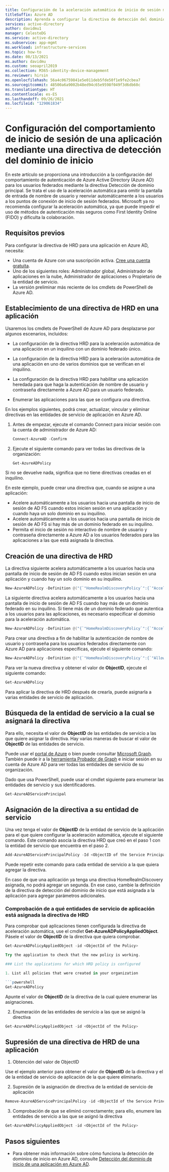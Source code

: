 ```yaml
---
title: Configuración de la aceleración automática de inicio de sesión mediante la detección del dominio de inicio
titleSuffix: Azure AD
description: Aprenda a configurar la directiva de detección del dominio de inicio para la autenticación de Azure Active Directory para los usuarios federados, incluidas sugerencias de dominio y aceleración automática.
services: active-directory
author: davidmu1
manager: CelesteDG
ms.service: active-directory
ms.subservice: app-mgmt
ms.workload: infrastructure-services
ms.topic: how-to
ms.date: 08/13/2021
ms.author: davidmu
ms.custom: seoapril2019
ms.collection: M365-identity-device-management
ms.reviewer: hirsin
ms.openlocfilehash: 56a4c06759841e5e011deb5fde50f1e9fe2cbea7
ms.sourcegitcommit: 48500a6a9002b48ed94c65e9598f049f3d6db60c
ms.translationtype: HT
ms.contentlocale: es-ES
ms.lasthandoff: 09/26/2021
ms.locfileid: "129061834"
---
```

# <a name="configure-sign-in-behavior-for-an-application-by-using-a-home-realm-discovery-policy"></a>Configuración del comportamiento de inicio de sesión de una aplicación mediante una directiva de detección del dominio de inicio

En este artículo se proporciona una introducción a la configuración del comportamiento de autenticación de Azure Active Directory (Azure AD) para los usuarios federados mediante la directiva Detección de dominio principal.  Se trata el uso de la aceleración automática para omitir la pantalla de entrada de nombre de usuario y reenviar automáticamente a los usuarios a los puntos de conexión de inicio de sesión federados.  Microsoft ya no recomienda configurar la aceleración automática, ya que puede impedir el uso de métodos de autenticación más seguros como First Identity Online (FIDO) y dificulta la colaboración.

## <a name="prerequisites"></a>Requisitos previos

Para configurar la directiva de HRD para una aplicación en Azure AD, necesita:

- Una cuenta de Azure con una suscripción activa. [Cree una cuenta gratuita](https://azure.microsoft.com/free/?WT.mc_id=A261C142F).
- Uno de los siguientes roles: Administrador global, Administrador de aplicaciones en la nube, Administrador de aplicaciones o Propietario de la entidad de servicio.
- La versión preliminar más reciente de los cmdlets de PowerShell de Azure AD.

## <a name="set-up-an-hrd-policy-on-an-application"></a>Establecimiento de una directiva de HRD en una aplicación

Usaremos los cmdlets de PowerShell de Azure AD para desplazarse por algunos escenarios, incluidos:

- La configuración de la directiva HRD para la aceleración automática de una aplicación en un inquilino con un dominio federado único.

- La configuración de la directiva HRD para la aceleración automática de una aplicación en uno de varios dominios que se verifican en el inquilino.

- La configuración de la directiva HRD para habilitar una aplicación heredada para que haga la autenticación de nombre de usuario y contraseña directamente a Azure AD para un usuario federado.

- Enumerar las aplicaciones para las que se configura una directiva.

En los ejemplos siguientes, podrá crear, actualizar, vincular y eliminar directivas en las entidades de servicio de aplicación en Azure AD.

1. Antes de empezar, ejecute el comando Connect para iniciar sesión con la cuenta de administrador de Azure AD:

    ```powershell
    Connect-AzureAD -Confirm
    ```

1. Ejecute el siguiente comando para ver todas las directivas de la organización:

    ```powershell
    Get-AzureADPolicy
    ```

Si no se devuelve nada, significa que no tiene directivas creadas en el inquilino.

En este ejemplo, puede crear una directiva que, cuando se asigne a una aplicación:

- Acelere automáticamente a los usuarios hacia una pantalla de inicio de sesión de AD FS cuando estos inicien sesión en una aplicación y cuando haya un solo dominio en su inquilino.
- Acelere automáticamente a los usuarios hacia una pantalla de inicio de sesión de AD FS si hay más de un dominio federado en su inquilino.
- Permita el inicio de sesión no interactivo de nombre de usuario y contraseña directamente a Azure AD a los usuarios federados para las aplicaciones a las que está asignada la directiva.

## <a name="create-an-hrd-policy"></a>Creación de una directiva de HRD

La directiva siguiente acelera automáticamente a los usuarios hacia una pantalla de inicio de sesión de AD FS cuando estos inician sesión en una aplicación y cuando hay un solo dominio en su inquilino.

```powershell
New-AzureADPolicy -Definition @("{`"HomeRealmDiscoveryPolicy`":{`"AccelerateToFederatedDomain`":true}}") -DisplayName BasicAutoAccelerationPolicy -Type HomeRealmDiscoveryPolicy
```

La siguiente directiva acelera automáticamente a los usuarios hacia una pantalla de inicio de sesión de AD FS cuando hay más de un dominio federado en su inquilino. Si tiene más de un dominio federado que autentica a los usuarios para las aplicaciones, es necesario especificar el dominio para la aceleración automática.

```powershell
New-AzureADPolicy -Definition @("{`"HomeRealmDiscoveryPolicy`":{`"AccelerateToFederatedDomain`":true, `"PreferredDomain`":`"federated.example.edu`"}}") -DisplayName MultiDomainAutoAccelerationPolicy -Type HomeRealmDiscoveryPolicy
```

Para crear una directiva a fin de habilitar la autenticación de nombre de usuario y contraseña para los usuarios federados directamente con Azure AD para aplicaciones específicas, ejecute el siguiente comando:

```powershell
New-AzureADPolicy -Definition @("{`"HomeRealmDiscoveryPolicy`":{`"AllowCloudPasswordValidation`":true}}") -DisplayName EnableDirectAuthPolicy -Type HomeRealmDiscoveryPolicy
```

Para ver la nueva directiva y obtener el valor de **ObjectID**, ejecute el siguiente comando:

```powershell
Get-AzureADPolicy
```

Para aplicar la directiva de HRD después de crearla, puede asignarla a varias entidades de servicio de aplicación.

## <a name="locate-the-service-principal-to-which-to-assign-the-policy"></a>Búsqueda de la entidad de servicio a la cual se asignará la directiva

Para ello, necesita el valor de **ObjectID** de las entidades de servicio a las que quiere asignar la directiva. Hay varias maneras de buscar el valor de **ObjectID** de las entidades de servicio.

Puede usar el [portal de Azure](/graph/api/resources/serviceprincipal) o bien puede consultar [Microsoft Graph](https://portal.azure.com). También puede ir a la [herramienta Probador de Graph](https://developer.microsoft.com/graph/graph-explorer) e iniciar sesión en su cuenta de Azure AD para ver todas las entidades de servicio de su organización.

Dado que usa PowerShell, puede usar el cmdlet siguiente para enumerar las entidades de servicio y sus identificadores.

```powershell
Get-AzureADServicePrincipal
```

## <a name="assign-the-policy-to-your-service-principal"></a>Asignación de la directiva a su entidad de servicio

Una vez tenga el valor de **ObjectID** de la entidad de servicio de la aplicación para el que quiere configurar la aceleración automática, ejecute el siguiente comando. Este comando asocia la directiva HRD que creó en el paso 1 con la entidad de servicio que encuentra en el paso 2.

```powershell
Add-AzureADServicePrincipalPolicy -Id <ObjectID of the Service Principal> -RefObjectId <ObjectId of the Policy>
```

Puede repetir este comando para cada entidad de servicio a la que quiera agregar la directiva.

En caso de que una aplicación ya tenga una directiva HomeRealmDiscovery asignada, no podrá agregar un segunda.  En ese caso, cambie la definición de la directiva de detección del dominio de inicio que está asignada a la aplicación para agregar parámetros adicionales.

### <a name="check-which-application-service-principals-your-hrd-policy-is-assigned-to"></a>Comprobación de a qué entidades de servicio de aplicación está asignada la directiva de HRD

Para comprobar qué aplicaciones tienen configurada la directiva de aceleración automática, use el cmdlet **Get-AzureADPolicyAppliedObject**. Pásele el valor de **ObjectID** de la directiva que quiera comprobar.

```powershell
Get-AzureADPolicyAppliedObject -id <ObjectId of the Policy>

Try the application to check that the new policy is working.

### List the applications for which HRD policy is configured

1. List all policies that were created in your organization

```powershell
Get-AzureADPolicy
```

Apunte el valor de **ObjectID** de la directiva de la cual quiere enumerar las asignaciones.

2. Enumeración de las entidades de servicio a las que se asignó la directiva

```powershell
Get-AzureADPolicyAppliedObject -id <ObjectId of the Policy>
```

## <a name="remove-an-hrd-policy-from-an-application"></a>Supresión de una directiva de HRD de una aplicación

1. Obtención del valor de ObjectID

Use el ejemplo anterior para obtener el valor de **ObjectID** de la directiva y el de la entidad de servicio de aplicación de la que quiere eliminarlo.

2. Supresión de la asignación de directiva de la entidad de servicio de aplicación

```powershell
Remove-AzureADServicePrincipalPolicy -id <ObjectId of the Service Principal>  -PolicyId <ObjectId of the policy>
```

3. Comprobación de que se eliminó correctamente; para ello, enumere las entidades de servicio a las que se asignó la directiva

```powershell
Get-AzureADPolicyAppliedObject -id <ObjectId of the Policy>
```

## <a name="next-steps"></a>Pasos siguientes

- Para obtener más información sobre cómo funciona la detección de dominios de inicio en Azure AD, consulte [Detección del dominio de inicio de una aplicación en Azure AD](home-realm-discovery-policy.md).